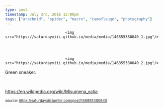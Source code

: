 ```yaml
---
type: post
timestamp: July 3rd, 2016 12:00pm
tags: ["arachnid", "spider", "macro", "camoflauge", "photography"]
---
```



                               <img src="https://saturdayxiii.github.io/media/media/146855380840_1.jpg"/>
                           

                                                                                                                           

                               <img src="https://saturdayxiii.github.io/media/media/146855380840_2.jpg"/>
                           

                                                                                                                      
Green sneaker.

<br/>

<a href="https://en.wikipedia.org/wiki/Misumena_vatia" target="_blank">https://en.wikipedia.org/wiki/Misumena_vatia</a><br/>
 
                                    
                
                
                
                
                                
<small>source: https://saturdayxiii.tumblr.com/post/146855380840</small>